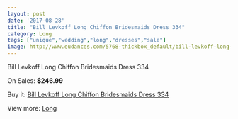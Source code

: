```yaml
---
layout: post
date: '2017-08-28'
title: "Bill Levkoff Long Chiffon Bridesmaids Dress 334"
category: Long
tags: ["unique","wedding","long","dresses","sale"]
image: http://www.eudances.com/5768-thickbox_default/bill-levkoff-long-chiffon-bridesmaids-dress-334.jpg
---
```

Bill Levkoff Long Chiffon Bridesmaids Dress 334

On Sales: **$246.99**
<a href="https://www.eudances.com/en/long/2013-bill-levkoff-long-chiffon-bridesmaids-dress-334.html"><amp-img layout="responsive" width="600" height="600" src="//www.eudances.com/5768-thickbox_default/bill-levkoff-long-chiffon-bridesmaids-dress-334.jpg" alt="Bill Levkoff Long Chiffon Bridesmaids Dress 334 0" /></a>

Buy it: [Bill Levkoff Long Chiffon Bridesmaids Dress 334](https://www.eudances.com/en/long/2013-bill-levkoff-long-chiffon-bridesmaids-dress-334.html "Bill Levkoff Long Chiffon Bridesmaids Dress 334")

View more: [Long](https://www.eudances.com/en/21-long "Long")